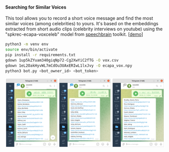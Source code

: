 #### Searching for Similar Voices

This tool allows you to record a short voice message and find the most similar voices (among celebrities) to yours. It's based on the embeddings extracted from short audio clips (celebrity interviews on youtube) using the "spkrec-ecapa-voxceleb" model from [speechbrain](https://github.com/speechbrain/speechbrain) toolkit. [[demo](https://t.me/vaaliferov_voxceleb_bot)]

```bash
python3 -m venv env
source env/bin/activate
pip install -r requirements.txt
gdown 1up5kZYuam340giqNp72-Cg2XwYiC2fTG -O vox.csv
gdown 1eL2OakHyvWL7mCdOu3UAxERIwL1lxJvy -O ecapa_vox.npy
python3 bot.py <bot_owner_id> <bot_token>
```

![Alt Text](pics/tg.png)
